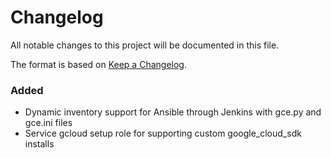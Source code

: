 # Changelog
All notable changes to this project will be documented in this file.

The format is based on [Keep a Changelog](http://keepachangelog.com/en/1.0.0/).

### Added
- Dynamic inventory support for Ansible through Jenkins with gce.py and gce.ini files
- Service gcloud setup role for supporting custom google_cloud_sdk installs
